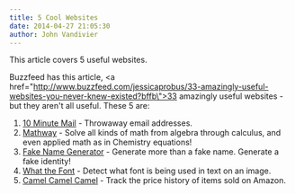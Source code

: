 ```yaml
---
title: 5 Cool Websites
date: 2014-04-27 21:05:30
author: John Vandivier
---
```




This article covers 5 useful websites.

Buzzfeed has this article, <a href=\"http://www.buzzfeed.com/jessicaprobus/33-amazingly-useful-websites-you-never-knew-existed?bffb\">33 amazingly useful websites</a> - but they aren't all useful. These 5 are:
<ol>
	<li><a href=\"http://10minutemail.com/10MinuteMail/index.html\">10 Minute Mail</a> - Throwaway email addresses.</li>
	<li><a href=\"https://www.mathway.com/\">Mathway</a> - Solve all kinds of math from algebra through calculus, and even applied math as in Chemistry equations!</li>
	<li><a href=\"http://www.fakenamegenerator.com/\">Fake Name Generator</a> - Generate more than a fake name. Generate a fake identity!</li>
	<li><a href=\"http://www.myfonts.com/WhatTheFont/\">What the Font</a> - Detect what font is being used in text on an image.</li>
	<li><a href=\"http://us.camelcamelcamel.com/\">Camel Camel Camel</a> - Track the price history of items sold on Amazon.</li>
</ol>